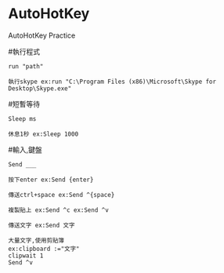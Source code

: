 # AutoHotKey
AutoHotKey Practice


#執行程式
```
run "path"
```
```
執行skype ex:run "C:\Program Files (x86)\Microsoft\Skype for Desktop\Skype.exe"
```

#短暫等待
```
Sleep ms
```
```
休息1秒 ex:Sleep 1000
```
#輸入,鍵盤
```
Send ___
```
```
按下enter ex:Send {enter}
```
```
傳送ctrl+space ex:Send ^{space}
```
```
複製貼上 ex:Send ^c ex:Send ^v
```
```
傳送文字 ex:Send 文字
```
```
大量文字,使用剪貼簿
ex:clipboard :="文字"
clipwait 1
Send ^v 
```
